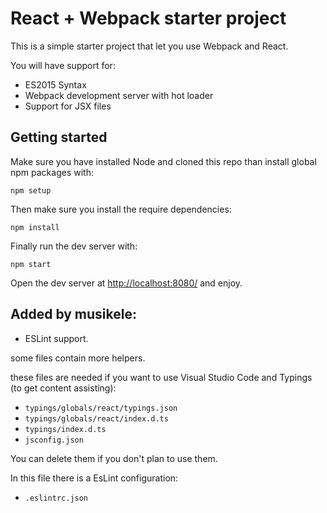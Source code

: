 # React + Webpack starter project

This is a simple starter project that let you use Webpack and React.

You will have support for:
- ES2015 Syntax
- Webpack development server with hot loader
- Support for JSX files

## Getting started

Make sure you have installed Node and cloned this repo than install global npm packages with:

```
npm setup
```

Then make sure you install the require dependencies:

```
npm install
```

Finally run the dev server with:

```
npm start
```

Open the dev server at [http://localhost:8080/](http://localhost:8080/) and enjoy.

## Added by musikele: 

- ESLint support. 

some files contain more helpers. 

these files are needed if you want to use Visual Studio Code and Typings (to get content assisting): 

- `typings/globals/react/typings.json`
- `typings/globals/react/index.d.ts`
- `typings/index.d.ts`
- `jsconfig.json` 

You can delete them if you don't plan to use them.
 
In this file there is a EsLint configuration: 
- `.eslintrc.json` 